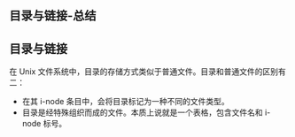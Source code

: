 ## 目录与链接-总结

## 目录与链接

在 Unix 文件系统中，目录的存储方式类似于普通文件。目录和普通文件的区别有二：

- 在其 i-node 条目中，会将目录标记为一种不同的文件类型。
- 目录是经特殊组织而成的文件。本质上说就是一个表格，包含文件名和 i-node 标号。
